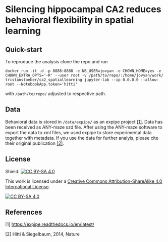 # Silencing hippocampal CA2 reduces behavioral flexibility in spatial learning

## Quick-start
To reproduce the analysis clone the repo and run 
```
docker run -it -d -p 8888:8888 -e NB_USER=jovyan -e CHOWN_HOME=yes -e CHOWN_EXTRA_OPTS='-R' --user root -v /path/to/repo/:/home/jovyan/work/ tristanstoeber/ca2_spatiallearning jupyter-lab --ip 0.0.0.0 --allow-root --NotebookApp.token='hitti'
```
with `/path/to/repo/` adjusted to respective path.

## Data
Behavioral data is stored in `/data/expipe/` as an expipe project [[1]](#1).
Data has been received as ANY-maze szd file.
After using the ANY-maze software to export the data to xml files, we used expipe to store experimental data together with metadata.
If you use the data for further analyis, please cite their original publication [[2]](#2).

## License
Shield: [![CC BY-SA 4.0][cc-by-sa-shield]][cc-by-sa]

This work is licensed under a
[Creative Commons Attribution-ShareAlike 4.0 International License][cc-by-sa].

[![CC BY-SA 4.0][cc-by-sa-image]][cc-by-sa]

[cc-by-sa]: http://creativecommons.org/licenses/by-sa/4.0/
[cc-by-sa-image]: https://licensebuttons.net/l/by-sa/4.0/88x31.png
[cc-by-sa-shield]: https://img.shields.io/badge/License-CC%20BY--SA%204.0-lightgrey.svg

## References
<a id="1">[1]</a> 
https://expipe.readthedocs.io/en/latest/

<a id="2">[2]</a> 
Hitti & Siegelbaum, 2014, Nature
